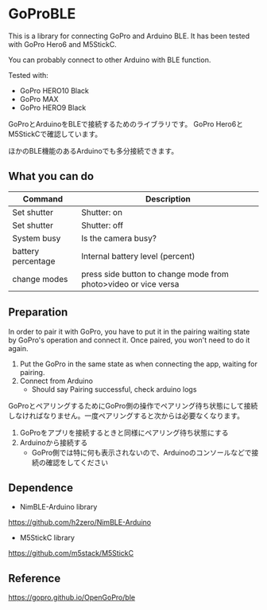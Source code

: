 # GoProBLE

This is a library for connecting GoPro and Arduino BLE.
It has been tested with GoPro Hero6 and M5StickC.

You can probably connect to other Arduino with BLE function.

Tested with:

- GoPro HERO10 Black
- GoPro MAX
- GoPro HERO9 Black

GoProとArduinoをBLEで接続するためのライブラリです。
GoPro Hero6とM5StickCで確認しています。

ほかのBLE機能のあるArduinoでも多分接続できます。

## What you can do

| Command            | Description                      |
| ------------------ | -------------------------------- |
| Set shutter        | Shutter: on                      |
| Set shutter        | Shutter: off                     |
| System busy        | Is the camera busy?              |
| battery percentage | Internal battery level (percent) |
| change modes       | press side button to change mode from photo>video or vice versa |

## Preparation

In order to pair it with GoPro, you have to put it in the pairing waiting state by GoPro's operation and connect it. Once paired, you won't need to do it again.

1. Put the GoPro in the same state as when connecting the app, waiting for pairing.
2. Connect from Arduino
    * Should say Pairing successful, check arduino logs

GoProとペアリングするためにGoPro側の操作でペアリング待ち状態にして接続しなければなりません。一度ペアリングすると次からは必要なくなります。

1. GoProをアプリを接続するときと同様にペアリング待ち状態にする
2. Arduinoから接続する
    * GoPro側では特に何も表示されないので、Arduinoのコンソールなどで接続の確認をしてください

## Dependence

* NimBLE-Arduino library

https://github.com/h2zero/NimBLE-Arduino

* M5StickC library

https://github.com/m5stack/M5StickC

## Reference

https://gopro.github.io/OpenGoPro/ble

